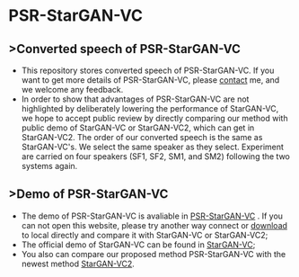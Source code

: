 # PSR-StarGAN-VC
## >Converted speech of PSR-StarGAN-VC
* This repository stores converted speech of PSR-StarGAN-VC. If you want to get more details of PSR-StarGAN-VC, please [contact](https://github.com/xudongxiang) me, and we welcome any feedback.  
* In order to show that advantages of PSR-StarGAN-VC are not highlighted by deliberately lowering the performance of StarGAN-VC, we hope to accept public review by directly comparing our method with public demo of StarGAN-VC or StarGAN-VC2, which can get in StarGAN-VC2. The order of our converted speech is the same as StarGAN-VC's. We select the same speaker as they select. Experiment are carried on four speakers (SF1, SF2, SM1, and SM2) following the two systems again.
## >Demo of PSR-StarGAN-VC
* The demo of PSR-StarGAN-VC is avaliable in [PSR-StarGAN-VC](http://htmlpreview.github.io/?https://github.com/xudongxiang/demo/blob/master/PSR-StarGAN-VC.html) . If you can not open this website, please try another way connect or [download](https://github.com/xudongxiang/demo/blob/master/demo-four.zip) to local directly and compare it with StarGAN-VC or StarGAN-VC2;<br>
* The official demo of StarGAN-VC can be found in [StarGAN-VC](http://www.kecl.ntt.co.jp/people/kameoka.hirokazu/Demos/stargan-vc/);<br>
* You also can compare our proposed method PSR-StarGAN-VC with the newest method [StarGAN-VC2](http://www.kecl.ntt.co.jp/people/kaneko.takuhiro/projects/stargan-vc2/index.html). 
